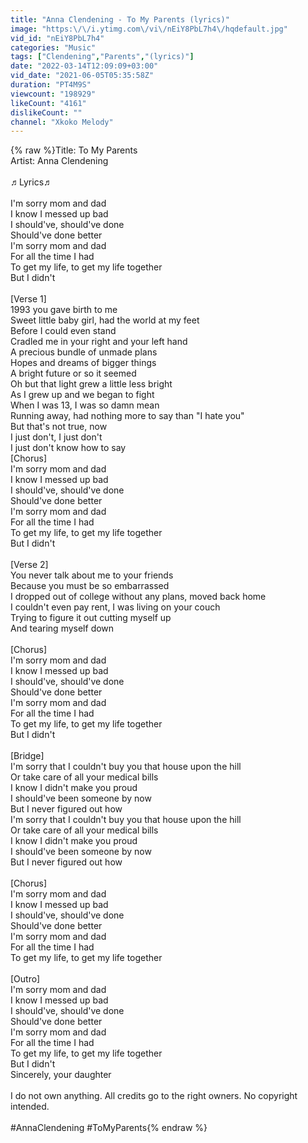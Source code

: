 ```yaml
---
title: "Anna Clendening - To My Parents (lyrics)"
image: "https:\/\/i.ytimg.com\/vi\/nEiY8PbL7h4\/hqdefault.jpg"
vid_id: "nEiY8PbL7h4"
categories: "Music"
tags: ["Clendening","Parents","(lyrics)"]
date: "2022-03-14T12:09:09+03:00"
vid_date: "2021-06-05T05:35:58Z"
duration: "PT4M9S"
viewcount: "198929"
likeCount: "4161"
dislikeCount: ""
channel: "Xkoko Melody"
---
```

{% raw %}Title: To My Parents<br />Artist: Anna Clendening<br /><br />♬Lyrics♬<br /><br />I'm sorry mom and dad<br />I know I messed up bad<br />I should've, should've done<br />Should've done better<br />I'm sorry mom and dad<br />For all the time I had<br />To get my life, to get my life together<br />But I didn't<br /><br />[Verse 1]<br />1993 you gave birth to me<br />Sweet little baby girl, had the world at my feet<br />Before I could even stand<br />Cradled me in your right and your left hand<br />A precious bundle of unmade plans<br />Hopes and dreams of bigger things<br />A bright future or so it seemed<br />Oh but that light grew a little less bright<br />As I grew up and we began to fight<br />When I was 13, I was so damn mean<br />Running away, had nothing more to say than &quot;I hate you&quot;<br />But that's not true, now<br />I just don't, I just don't<br />I just don't know how to say<br />[Chorus]<br />I'm sorry mom and dad<br />I know I messed up bad<br />I should've, should've done<br />Should've done better<br />I'm sorry mom and dad<br />For all the time I had<br />To get my life, to get my life together<br />But I didn't<br /><br />[Verse 2]<br />You never talk about me to your friends<br />Because you must be so embarrassed<br />I dropped out of college without any plans, moved back home<br />I couldn't even pay rent, I was living on your couch<br />Trying to figure it out cutting myself up<br />And tearing myself down<br /><br />[Chorus]<br />I'm sorry mom and dad<br />I know I messed up bad<br />I should've, should've done<br />Should've done better<br />I'm sorry mom and dad<br />For all the time I had<br />To get my life, to get my life together<br />But I didn't<br /><br />[Bridge]<br />I'm sorry that I couldn't buy you that house upon the hill<br />Or take care of all your medical bills<br />I know I didn't make you proud<br />I should've been someone by now<br />But I never figured out how<br />I'm sorry that I couldn't buy you that house upon the hill<br />Or take care of all your medical bills<br />I know I didn't make you proud<br />I should've been someone by now<br />But I never figured out how<br /><br />[Chorus]<br />I'm sorry mom and dad<br />I know I messed up bad<br />I should've, should've done<br />Should've done better<br />I'm sorry mom and dad<br />For all the time I had<br />To get my life, to get my life together<br /><br />[Outro]<br />I'm sorry mom and dad<br />I know I messed up bad<br />I should've, should've done<br />Should've done better<br />I'm sorry mom and dad<br />For all the time I had<br />To get my life, to get my life together<br />But I didn't<br />Sincerely, your daughter<br /><br />I do not own anything. All credits go to the right owners. No copyright intended.<br /><br />#AnnaClendening #ToMyParents{% endraw %}
